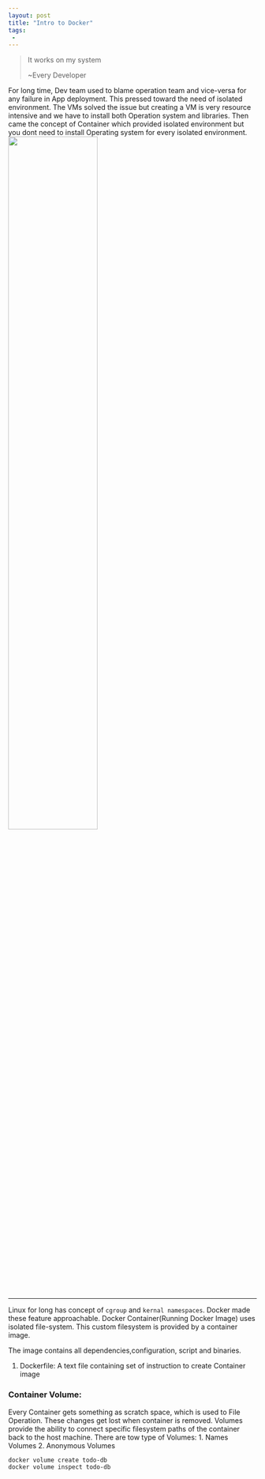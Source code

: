 ```yaml
---
layout: post
title: "Intro to Docker"
tags:
 -
---
```



<blockquote>
It works on my system 

~Every Developer
</blockquote>

For long time, Dev team used to blame operation team and vice-versa for any failure in App deployment. This pressed 
toward the need of isolated environment. The VMs solved the issue but creating a VM is very resource intensive and we have to
install both Operation system and libraries. Then came the concept of Container which provided isolated environment but you dont 
need to install Operating system for every isolated environment.
<img style="margin-left: auto;margin-right: auto; width: 60%;" src="https://www.docker.com/sites/default/files/d8/2018-11/docker-containerized-and-vm-transparent-bg.png">


---
Linux for long has concept of `cgroup` and `kernal namespaces`. Docker made these feature approachable. Docker
Container(Running Docker Image) uses isolated file-system.  This custom filesystem is provided by a container image.

The image contains all dependencies,configuration, script and binaries.


1. Dockerfile: A text file containing set of instruction to create Container image

<h3 class="alert-success">Container Volume:</h3>
Every Container gets something as scratch space, which is used to File Operation. These changes get lost when container is 
removed. Volumes provide the ability to connect specific filesystem paths of the container back to the host machine. 
There are tow type of Volumes:
1. Names Volumes
2. Anonymous Volumes

```bash
docker volume create todo-db
docker volume inspect todo-db
```